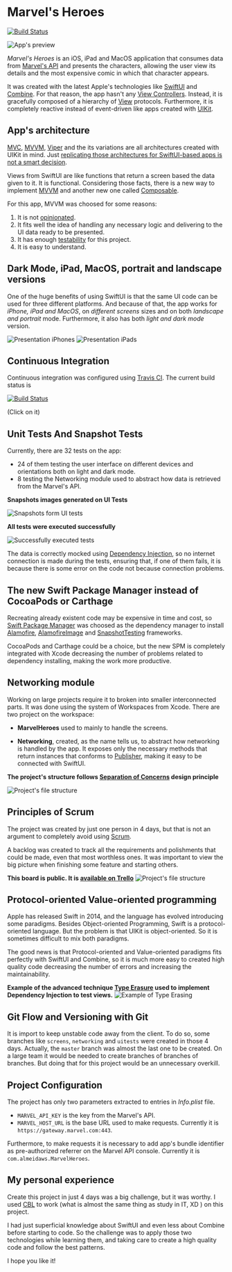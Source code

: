 # Marvel's Heroes
[![Build Status](https://travis-ci.org/almeidaws/desafio-ios-gustavo-amaral.svg?branch=master)](https://travis-ci.org/almeidaws/desafio-ios-gustavo-amaral)

![App's preview](https://github.com/almeidaws/desafio-ios-gustavo-amaral/blob/master/Doc/Preview.gif)

*Marvel's Heroes* is an iOS, iPad and MacOS application that consumes data from [Marvel's API](https://developer.marvel.com/) and presents the characters, allowing the user view its details and the most expensive comic in which that character appears.

It was created with the latest Apple's technologies like [SwiftUI](https://developer.apple.com/xcode/swiftui/) and [Combine](https://developer.apple.com/documentation/combine). For that reason, the app hasn't any [View Controllers](https://developer.apple.com/documentation/uikit/view_controllers). Instead, it is gracefully composed of a hierarchy of [View](https://developer.apple.com/documentation/swiftui/view) protocols. Furthermore, it is completely reactive instead of event-driven like apps created with [UIKit](https://developer.apple.com/documentation/uikit).

## App's architecture

[MVC](https://en.wikipedia.org/wiki/Model%E2%80%93view%E2%80%93controll.pnger), [MVVM](https://www.objc.io/issues/13-architecture/mvvm/), [Viper](https://www.objc.io/issues/13-architecture/viper/) and the its variations are all architectures created with UIKit in mind. Just [replicating those architectures for SwiftUI-based apps is not a smart decision](https://nalexn.github.io/clean-architecture-swiftui/).

Views from SwiftUI are like functions that return a screen based the data given to it. It is functional. Considering those facts, there is a new way to implement [MVVM](https://nalexn.github.io/clean-architecture-swiftui/) and another new one called [Composable](https://www.pointfree.co/collections/composable-architecture).

For this app, MVVM was choosed for some reasons:

1. It is not [opinionated](https://stackoverflow.com/a/802064/8869936).
2. It fits well the idea of handling any necessary logic and delivering to the UI data ready to be presented.
3.  It has enough [testability](https://en.wikipedia.org/wiki/Software_testability) for this project.
4. It is easy to understand.


## Dark Mode, iPad, MacOS, portrait and landscape versions

One of the huge benefits of using SwiftUI is that the same UI code can be used for three different platforms. And because of that, the app works for *iPhone, iPad and MacOS*, on *different screens* sizes and on both *landscape and portrait* mode. Furthermore, it also has both *light and dark mode* version. 

![Presentation iPhones](https://github.com/almeidaws/desafio-ios-gustavo-amaral/blob/master/Doc/Presentation%20iPhones.png)
![Presentation iPads](https://github.com/almeidaws/desafio-ios-gustavo-amaral/blob/master/Doc/Presentation%20iPads.png)

## Continuous Integration

Continuous integration was configured using [Travis CI](https://travis-ci.org/). The current build status is

[![Build Status](https://travis-ci.org/almeidaws/desafio-ios-gustavo-amaral.svg?branch=master)](https://travis-ci.org/almeidaws/desafio-ios-gustavo-amaral)

(Click on it)
 
## Unit Tests And Snapshot Tests

Currently, there are 32 tests on the app:

- 24 of them testing the user interface on different devices and orientations both on light and dark mode.
- 8 testing the Networking module used to abstract how data is retrieved from the Marvel's API.

**Snapshots images generated on UI Tests**

![Snapshots form UI tests](https://github.com/almeidaws/desafio-ios-gustavo-amaral/blob/master/Doc/Snapshots.png)

**All tests were executed successfully**

![Successfully executed tests](https://github.com/almeidaws/desafio-ios-gustavo-amaral/blob/master/Doc/Successful%20tests.png)



The data is correctly mocked using [Dependency Injection](https://en.wikipedia.org/wiki/Dependency_injection), so no internet connection is made during the tests, ensuring that, if one of them fails, it is because there is some error on the code not because connection problems.

## The new Swift Package Manager instead of CocoaPods or Carthage

Recreating already existent code may be expensive in time and cost, so [Swift Package Manager](https://swift.org/package-manager/) was choosed as the dependency manager to install [Alamofire](https://github.com/Alamofire/Alamofire), [AlamofireImage](https://github.com/Alamofire/AlamofireImage) and [SnapshotTesting](https://github.com/pointfreeco/swift-snapshot-testing) frameworks. 

CocoaPods and Carthage could be a choice, but the new SPM is completely integrated with Xcode decreasing the number of problems related to dependency installing, making the work more productive.

## Networking module

Working on large projects require it to broken into smaller interconnected parts. It was done using the system of Workspaces from Xcode. There are two project on the workspace:

- **MarvelHeroes** used to mainly to handle the screens. 

- **Networking**, created, as the name tells us, to abstract how networking is handled by the app. It exposes only the necessary methods that return instances that conforms to [Publisher](https://developer.apple.com/documentation/combine/publisher), making it easy to be connected with SwiftUI.

**The project's structure follows [Separation of Concerns](https://en.wikipedia.org/wiki/Separation_of_concerns) design principle**

![Project's file structure](https://github.com/almeidaws/desafio-ios-gustavo-amaral/blob/master/Doc/File%20Structure.png)

## Principles of Scrum

The project was created by just one person in 4 days, but that is not an argument to completely avoid using [Scrum](https://www.scrum.org/).

A backlog was created to track all the requirements and polishments that could be made, even that most worthless ones. It was important to view the big picture when finishing some feature and starting others.

**This board is public. It is [available on Trello](https://trello.com/b/SddlKA6b/marvels-heroes)**
![Project's file structure](https://github.com/almeidaws/desafio-ios-gustavo-amaral/blob/master/Doc/Trello.png)

## Protocol-oriented Value-oriented programming


Apple has released Swift in 2014, and the language has evolved introducing some paradigms. Besides Object-oriented Programming, Swift is a protocol-oriented language. But the problem is that UIKit is object-oriented. So it is sometimes difficult to mix both paradigms.

The good news is that Protocol-oriented and Value-oriented paradigms fits perfectly with SwiftUI and Combine, so it is much more easy to created high quality code decreasing the number of errors and increasing the maintainability.

**Example of the advanced technique [Type Erasure](https://medium.com/@chris_dus/type-erasure-in-swift-84480c807534) used to implement Dependency Injection to test views.**
![Example of Type Erasing](https://github.com/almeidaws/desafio-ios-gustavo-amaral/blob/master/Doc/Type%20Erasure.png)


## Git Flow and Versioning with Git

It is import to keep unstable code away from the client. To do so, some branches like `screens`, `networking` and `uitests` were created in those 4 days. Actually, the `master` branch was almost the last one to be created. On a large team it would be needed to create branches of branches of branches. But doing that for this project would be an unnecessary overkill.

## Project Configuration

The project has only two parameters extracted to entries in *Info.plist* file. 

- `MARVEL_API_KEY` is the key from the Marvel's API.
- `MARVEL_HOST_URL` is the base URL used to make requests. Currently it is `https://gateway.marvel.com:443`.


Furthermore, to make requests it is necessary to add app's bundle identifier as pre-authorized referrer on the Marvel API console. Currently it is `com.almeidaws.MarvelHeroes`.


## My personal experience

Create this project in just 4 days was a big challenge, but it was worthy. I used [CBL](https://www.challengebasedlearning.org/) to work (what is almost the same thing as study in IT, XD ) on this project.

I had just superficial knowledge about SwiftUI and even less about Combine before starting to code. So the challenge was to apply those two technologies while learning them, and taking care to create a high quality code and follow the best patterns.

I hope you like it!

